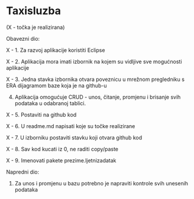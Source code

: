 # Taxisluzba
 


(X - točka je realizirana)

Obavezni dio:

 X - 1. Za razvoj aplikacije koristiti Eclipse

 X - 2. Aplikacija mora imati izbornik na kojem su vidljive sve mogućnosti aplikacije

 X - 3. Jedna stavka izbornika otvara poveznicu u mrežnom pregledniku s ERA dijagramom baze koja je na github-u

 4. Aplikacija omogućuje CRUD - unos, čitanje, promjenu i brisanje svih podataka u odabranoj tablici.

 X - 5. Postaviti na github kod

 X - 6. U readme.md napisati koje su točke realizirane

 X - 7. U izborniku postaviti stavku koji otvara github kod

 X - 8. Sav kod kucati iz 0, ne raditi copy/paste

 X - 9. Imenovati pakete prezime.ljetnizadatak

Napredni dio:

 1. Za unos i promjenu u bazu potrebno je napraviti kontrole svih unesenih podataka
